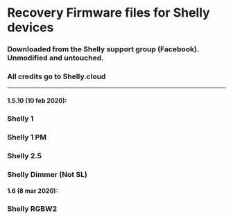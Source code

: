 # Recovery Firmware files for Shelly devices

### Downloaded from the Shelly support group (Facebook). Unmodified and untouched.

### All credits go to Shelly.cloud

---

#### 1.5.10 (10 feb 2020):

### Shelly 1

### Shelly 1 PM

### Shelly 2.5

### Shelly Dimmer (Not SL)

#### 1.6 (8 mar 2020):

### Shelly RGBW2
